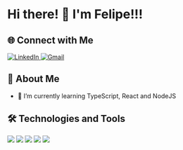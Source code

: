 
# Hi there! 👋 I'm Felipe!!!


## 🌐 Connect with Me

<div>
    <a href="https://www.linkedin.com/in/falcomxtreme/" target="_blank">
        <img src="https://img.shields.io/badge/linkedin-0A66C2?style=for-the-badge&logo=linkedin&logoColor=white" alt="LinkedIn">
    </a>
    <a href="mailto:felipesmking@gmail.com" target="_blank">
        <img src="https://img.shields.io/badge/Gmail-333333?style=for-the-badge&logo=gmail&logoColor=red" alt="Gmail">
    </a>
</div>

## 🚀 About Me

- 🌱 I’m currently learning TypeScript, React and NodeJS

## 🛠 Technologies and Tools

<div>
  <img src="https://img.shields.io/badge/python-3670A0?style=for-the-badge&logo=python&logoColor=ffdd54">
  <img src="https://img.shields.io/badge/JavaScript-F7DF1E?style=for-the-badge&logo=javascript&logoColor=black">
  <img src="https://img.shields.io/badge/HTML5-E34F26?style=for-the-badge&logo=html5&logoColor=white">
  <img src="https://img.shields.io/badge/CSS3-1572B6?style=for-the-badge&logo=css3&logoColor=white">
  <img src="https://img.shields.io/badge/django-%23092E20.svg?style=for-the-badge&logo=django&logoColor=white">
</div>
